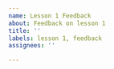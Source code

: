 ```yaml
---
name: Lesson 1 Feedback
about: Feedback on lesson 1
title: ''
labels: lesson 1, feedback
assignees: ''

---
```



